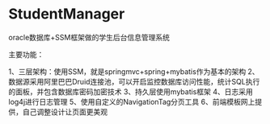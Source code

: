 # StudentManager
oracle数据库+SSM框架做的学生后台信息管理系统

主要功能：

1、三层架构：使用SSM，就是springmvc+spring+mybatis作为基本的架构
2、数据源采用阿里巴巴Druid连接池，可以开启监控数据库访问性能，统计SQL执行的面板，并包含数据库密码加密技术
3、持久层使用mybatis框架
4、日志采用log4j进行日志管理
5、使用自定义的NavigationTag分页工具
6、前端模板网上提供，自己调整设计让页面更美观
